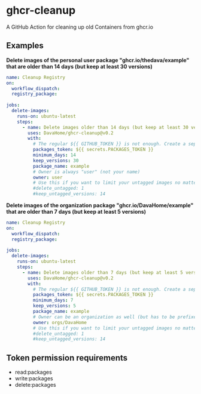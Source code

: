 # ghcr-cleanup

A GitHub Action for cleaning up old Containers from ghcr.io


## Examples

**Delete images of the personal user package "ghcr.io/thedava/example" that are older than 14 days (but keep at least 30 versions)**
```yaml
name: Cleanup Registry
on:
  workflow_dispatch:
  registry_package:
  
jobs:
  delete-images:
    runs-on: ubuntu-latest
    steps:
      - name: Delete images older than 14 days (but keep at least 30 versions)
        uses: DavaHome/ghcr-cleanup@v0.2
        with:
          # The regular ${{ GITHUB_TOKEN }} is not enough. Create a separate token and store it as secret
          packages_token: ${{ secrets.PACKAGES_TOKEN }}
          minimum_days: 14
          keep_versions: 30
          package_name: example
          # Owner is always "user" (not your name)
          owner: user
          # Use this if you want to limit your untagged images no matter how old they are
          #delete_untagged: 1
          #keep_untagged_versions: 14
```

**Delete images of the organization package "ghcr.io/DavaHome/example" that are older than 7 days (but keep at least 5 versions)**
```yaml
name: Cleanup Registry
on:
  workflow_dispatch:
  registry_package:
  
jobs:
  delete-images:
    runs-on: ubuntu-latest
    steps:
      - name: Delete images older than 7 days (but keep at least 5 versions)
        uses: DavaHome/ghcr-cleanup@v0.2
        with:
          # The regular ${{ GITHUB_TOKEN }} is not enough. Create a separate token and store it as secret
          packages_token: ${{ secrets.PACKAGES_TOKEN }}
          minimum_days: 7
          keep_versions: 5
          package_name: example
          # Owner can be an organization as well (but has to be prefixed with "orgs/" then)
          owner: orgs/DavaHome
          # Use this if you want to limit your untagged images no matter how old they are
          #delete_untagged: 1
          #keep_untagged_versions: 14
```

## Token permission requirements

* read:packages
* write:packages
* delete:packages
